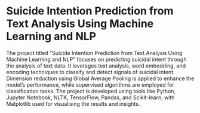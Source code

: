 # Suicide Intention Prediction from Text Analysis Using Machine Learning and NLP
The project titled "Suicide Intention Prediction from Text Analysis Using Machine Learning and NLP" focuses on predicting suicidal intent through the analysis of text data. It leverages text analysis, word embedding, and encoding techniques to classify and detect signals of suicidal intent. Dimension reduction using Global Average Pooling is applied to enhance the model’s performance, while supervised algorithms are employed for classification tasks. The project is developed using tools like Python, Jupyter Notebook, NLTK, TensorFlow, Pandas, and Scikit-learn, with Matplotlib used for visualising the results and insights.
